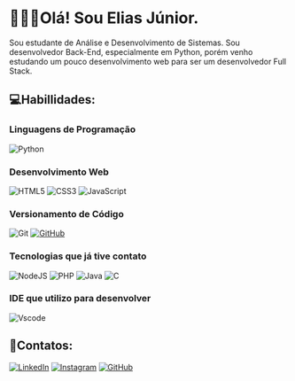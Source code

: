 # 🙋🏽‍♂️Olá! Sou Elias Júnior.

Sou estudante de Análise e Desenvolvimento de Sistemas. Sou desenvolvedor Back-End, especialmente em Python, porém venho estudando um pouco desenvolvimento web para ser um desenvolvedor Full Stack.

## 💻Habillidades:

### Linguagens de Programação
![Python](https://img.shields.io/badge/python-3670A0?style=for-the-badge&logo=python&logoColor=ffdd54)

### Desenvolvimento Web
![HTML5](https://img.shields.io/badge/HTML5-E34F26?style=for-the-badge&logo=html5&logoColor=white)
![CSS3](https://img.shields.io/badge/CSS3-1572B6?style=for-the-badge&logo=css3&logoColor=white)
![JavaScript](https://img.shields.io/badge/JavaScript-F7DF1E?style=for-the-badge&logo=javascript&logoColor=black)

### Versionamento de Código
![Git](https://img.shields.io/badge/GIT-E44C30?style=for-the-badge&logo=git&logoColor=white)
[![GitHub](https://img.shields.io/badge/GitHub-100000?style=for-the-badge&logo=github&logoColor=white)](https://github.com/DevzJunior)

### Tecnologias que já tive contato
![NodeJS](https://img.shields.io/badge/node.js-6DA55F?style=for-the-badge&logo=node.js&logoColor=white)
![PHP](https://img.shields.io/badge/PHP-777BB4?style=for-the-badge&logo=php&logoColor=white)
![Java](https://img.shields.io/badge/java-%23ED8B00.svg?style=for-the-badge&logo=openjdk&logoColor=white)
![C](https://img.shields.io/badge/C-00599C?style=for-the-badge&logo=c&logoColor=white)

### IDE que utilizo para desenvolver
![Vscode](https://img.shields.io/badge/Vscode-007ACC?style=for-the-badge&logo=visual-studio-code&logoColor=white)

## 📩Contatos:

[![LinkedIn](https://img.shields.io/badge/LinkedIn-0077B5?style=for-the-badge&logo=linkedin&logoColor=white)](https://www.linkedin.com/in/devzjunior)
[![Instagram](https://img.shields.io/badge/-Instagram-%23E4405F?style=for-the-badge&logo=instagram&logoColor=white)](https://www.instagram.com/eliassajunior)
[![GitHub](https://img.shields.io/badge/GitHub-100000?style=for-the-badge&logo=github&logoColor=white)](https://github.com/DevzJunior)